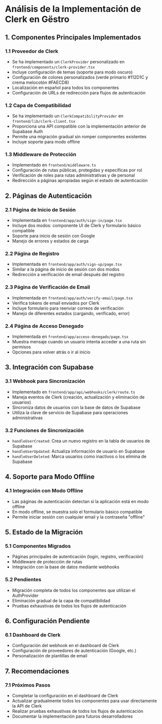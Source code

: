 # Análisis de la Implementación de Clerk en Gëstro

## 1. Componentes Principales Implementados

### 1.1 Proveedor de Clerk
- Se ha implementado un `ClerkProvider` personalizado en `frontend/components/clerk-provider.tsx`
- Incluye configuración de temas (soporte para modo oscuro)
- Configuración de colores personalizados (verde primario #112D1C y crema melocotón #FAECD8)
- Localización en español para todos los componentes
- Configuración de URLs de redirección para flujos de autenticación

### 1.2 Capa de Compatibilidad
- Se ha implementado un `ClerkCompatibilityProvider` en `frontend/lib/clerk-client.tsx`
- Proporciona una API compatible con la implementación anterior de Supabase Auth
- Permite una migración gradual sin romper componentes existentes
- Incluye soporte para modo offline

### 1.3 Middleware de Protección
- Implementado en `frontend/middleware.ts`
- Configuración de rutas públicas, protegidas y específicas por rol
- Verificación de roles para rutas administrativas y de personal
- Redirección a páginas apropiadas según el estado de autenticación

## 2. Páginas de Autenticación

### 2.1 Página de Inicio de Sesión
- Implementada en `frontend/app/auth/sign-in/page.tsx`
- Incluye dos modos: componente UI de Clerk y formulario básico compatible
- Soporte para inicio de sesión con Google
- Manejo de errores y estados de carga

### 2.2 Página de Registro
- Implementada en `frontend/app/auth/sign-up/page.tsx`
- Similar a la página de inicio de sesión con dos modos
- Redirección a verificación de email después del registro

### 2.3 Página de Verificación de Email
- Implementada en `frontend/app/auth/verify-email/page.tsx`
- Verifica tokens de email enviados por Clerk
- Incluye formulario para reenviar correos de verificación
- Manejo de diferentes estados (cargando, verificado, error)

### 2.4 Página de Acceso Denegado
- Implementada en `frontend/app/acceso-denegado/page.tsx`
- Muestra mensaje cuando un usuario intenta acceder a una ruta sin permisos
- Opciones para volver atrás o ir al inicio

## 3. Integración con Supabase

### 3.1 Webhook para Sincronización
- Implementado en `frontend/app/api/webhooks/clerk/route.ts`
- Maneja eventos de Clerk (creación, actualización y eliminación de usuarios)
- Sincroniza datos de usuarios con la base de datos de Supabase
- Utiliza la clave de servicio de Supabase para operaciones administrativas

### 3.2 Funciones de Sincronización
- `handleUserCreated`: Crea un nuevo registro en la tabla de usuarios de Supabase
- `handleUserUpdated`: Actualiza información de usuario en Supabase
- `handleUserDeleted`: Marca usuarios como inactivos o los elimina de Supabase

## 4. Soporte para Modo Offline

### 4.1 Integración con Modo Offline
- Las páginas de autenticación detectan si la aplicación está en modo offline
- En modo offline, se muestra solo el formulario básico compatible
- Permite iniciar sesión con cualquier email y la contraseña "offline"

## 5. Estado de la Migración

### 5.1 Componentes Migrados
- Páginas principales de autenticación (login, registro, verificación)
- Middleware de protección de rutas
- Integración con la base de datos mediante webhooks

### 5.2 Pendientes
- Migración completa de todos los componentes que utilizan el AuthProvider
- Eliminación gradual de la capa de compatibilidad
- Pruebas exhaustivas de todos los flujos de autenticación

## 6. Configuración Pendiente

### 6.1 Dashboard de Clerk
- Configuración del webhook en el dashboard de Clerk
- Configuración de proveedores de autenticación (Google, etc.)
- Personalización de plantillas de email

## 7. Recomendaciones

### 7.1 Próximos Pasos
- Completar la configuración en el dashboard de Clerk
- Actualizar gradualmente todos los componentes para usar directamente la API de Clerk
- Realizar pruebas exhaustivas de todos los flujos de autenticación
- Documentar la implementación para futuros desarrolladores
